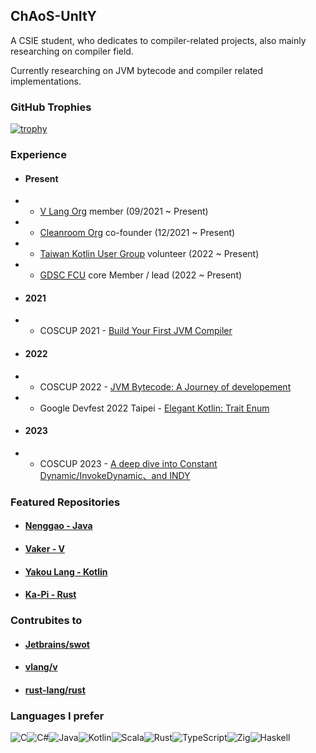 ## ChAoS-UnItY 

A CSIE student, who dedicates to compiler-related projects, also mainly researching on compiler field.

Currently researching on JVM bytecode and compiler related implementations.

### GitHub Trophies
[![trophy](https://github-profile-trophy.vercel.app/?username=ChAoSUnItY&theme=onedark)](https://github.com/ryo-ma/github-profile-trophy)

### Experience

- #### Present
- - [V Lang Org](https://github.com/vlang) member (09/2021 ~ Present)
- - [Cleanroom Org](https://github.com/CleanroomMC) co-founder (12/2021 ~ Present)
- - [Taiwan Kotlin User Group](https://taiwan-kotlin-user-group.github.io/) volunteer (2022 ~ Present)
- - [GDSC FCU](https://gdsc.community.dev/feng-chia-university/) core Member / lead (2022 ~ Present)

- #### 2021
- - COSCUP 2021 - [Build Your First JVM Compiler](https://coscup.org/2021/zh-TW/session/P8B7S7)
- #### 2022
- - COSCUP 2022 - [JVM Bytecode: A Journey of developement](https://coscup.org/2022/zh-TW/session/ZKKAC9)
- - Google Devfest 2022 Taipei - [Elegant Kotlin: Trait Enum](https://gdg.community.dev/events/details/google-gdg-taipei-presents-devfest-2022-taipei/)
- #### 2023
- - COSCUP 2023 - [A deep dive into Constant Dynamic/InvokeDynamic、and INDY](https://coscup.org/2023/zh-TW/session/CDLSBW)

### Featured Repositories
- #### [Nenggao - Java](https://github.com/ChAoSUnItY/Nenggao)
- #### [Vaker - V](https://github.com/ChAoSUnItY/vaker)
- #### [Yakou Lang - Kotlin](https://github.com/CASC-Lang/CASC)
- #### [Ka-Pi - Rust](https://github.com/ChAoSUnItY/Ka-Pi)

### Contrubites to
- #### [Jetbrains/swot](https://github.com/JetBrains/swot)
- #### [vlang/v](https://github.com/vlang/v)
- #### [rust-lang/rust](https://github.com/rust-lang/rust)

### Languages I prefer
![C](https://img.shields.io/badge/c-%2300599C.svg?style=for-the-badge&logo=c&logoColor=white)![C#](https://img.shields.io/badge/c%23-%23239120.svg?style=for-the-badge&logo=c-sharp&logoColor=white)![Java](https://img.shields.io/badge/java-%23ED8B00.svg?style=for-the-badge&logo=openjdk&logoColor=white)![Kotlin](https://img.shields.io/badge/kotlin-%237F52FF.svg?style=for-the-badge&logo=kotlin&logoColor=white)![Scala](https://img.shields.io/badge/scala-%23DC322F.svg?style=for-the-badge&logo=scala&logoColor=white)![Rust](https://img.shields.io/badge/rust-%23000000.svg?style=for-the-badge&logo=rust&logoColor=white)![TypeScript](https://img.shields.io/badge/typescript-%23007ACC.svg?style=for-the-badge&logo=typescript&logoColor=white)![Zig](https://img.shields.io/badge/Zig-%23F7A41D.svg?style=for-the-badge&logo=zig&logoColor=white)![Haskell](https://img.shields.io/badge/Haskell-5e5086?style=for-the-badge&logo=haskell&logoColor=white)
